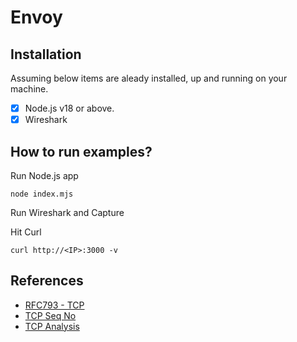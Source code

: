 # Envoy

## Installation

Assuming below items are aleady installed, up and running on your machine.

- [x] Node.js v18 or above.
- [x] Wireshark

## How to run examples?

Run Node.js app

```console
node index.mjs
```

Run Wireshark and Capture

Hit Curl
```
curl http://<IP>:3000 -v
```

## References

* [RFC793 - TCP](https://www.ietf.org/rfc/rfc793.txt)
* [TCP Seq No](https://wiki.wireshark.org/TCP_Analyze_Sequence_Numbers)
* [TCP Analysis](https://www.wireshark.org/docs/wsug_html_chunked/ChAdvTCPAnalysis.html)
